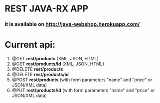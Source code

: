 # REST JAVA-RX APP

### it is available on http://java-webshop.herokuapp.com/

# Current api:

1. @GET __rest/products__ (XML, JSON, HTML)
2. @GET __rest/products/id__ (XML, JSON, HTML)
3. @DELETE __rest/products__
4. @DELETE __rest/products/id__
5. @POST __rest/products__ (with form parameters "name" and "price" or JSON/XML data)
6. @PUT __rest/products/id__ (with form parameters "name" and "price" or JSON/XML data)
